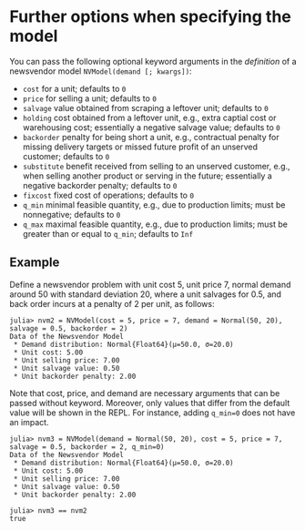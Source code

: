 # Further options when specifying the model

You can pass the following optional keyword arguments in the *definition* of a newsvendor model `NVModel(demand [; kwargs])`:

- `cost` for a unit; defaults to `0`
- `price` for selling a unit; defaults to `0`
- `salvage` value obtained from scraping a leftover unit; defaults to `0`
- `holding` cost obtained from a leftover unit, e.g., extra captial cost or warehousing cost; essentially a negative salvage value; defaults to `0`
- `backorder` penalty for being short a unit, e.g., contractual penalty for missing delivery targets or missed future profit of an unserved customer; defaults to `0`
- `substitute` benefit received from selling to an unserved customer, e.g., when selling another product or serving in the future; essentially a negative backorder penalty; defaults to `0`
- `fixcost` fixed cost of operations; defaults to `0`
- `q_min` minimal feasible quantity, e.g., due to production limits; must be nonnegative; defaults to `0`
- `q_max` maximal feasible quantity, e.g., due to production limits; must be greater than or equal to `q_min`; defaults to `Inf`




## Example

Define a newsvendor problem with unit cost 5, unit price 7, normal demand
around 50 with standard deviation 20, where a unit salvages for 0.5, and back order incurs at a penalty of 2 per unit, as follows:

```jldoctest mdloptions; setup = :(using Distributions, NewsvendorModel)
julia> nvm2 = NVModel(cost = 5, price = 7, demand = Normal(50, 20), salvage = 0.5, backorder = 2)
Data of the Newsvendor Model
 * Demand distribution: Normal{Float64}(μ=50.0, σ=20.0)
 * Unit cost: 5.00
 * Unit selling price: 7.00
 * Unit salvage value: 0.50
 * Unit backorder penalty: 2.00
```

Note that cost, price, and demand are necessary arguments that can be passed without keyword. Moreover, only values that differ from the default value will be shown in the REPL. For instance, adding `q_min=0` does not have an impact.

```jldoctest mdloptions
julia> nvm3 = NVModel(demand = Normal(50, 20), cost = 5, price = 7, salvage = 0.5, backorder = 2, q_min=0)
Data of the Newsvendor Model
 * Demand distribution: Normal{Float64}(μ=50.0, σ=20.0)
 * Unit cost: 5.00
 * Unit selling price: 7.00
 * Unit salvage value: 0.50
 * Unit backorder penalty: 2.00
```

```jldoctest mdloptions
julia> nvm3 == nvm2
true
```